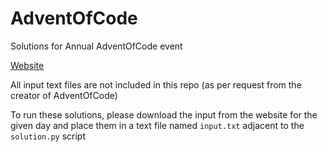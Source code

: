 # AdventOfCode
Solutions for Annual AdventOfCode event

[Website](https://adventofcode.com/)

All input text files are not included in this repo (as per request from the creator of AdventOfCode)

To run these solutions, please download the input from the website for the given day and place them in a text file named `input.txt` adjacent to the `solution.py` script
